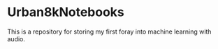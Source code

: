 # Urban8kNotebooks
This is a repository for storing my first foray into machine learning with audio.
